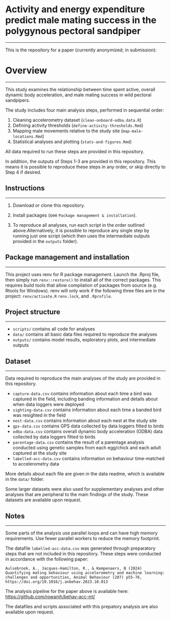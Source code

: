 # Activity and energy expenditure predict male mating success in the polygynous pectoral sandpiper

------------------------------------------------------------------------

This is the repository for a paper (currently anonymized; in submission):

# Overview

------------------------------------------------------------------------

This study examines the relationship between time spent active, overall dynamic body acceleration, and male mating success in wild pectoral sandpipers.

The study includes four main analysis steps, performed in sequential order:

1. Cleaning accelerometry dataset (`clean-onboard-odba.data.R`)
2. Defining activity thresholds (`define-activity-thresholds.Rmd`)
3. Mapping male movements relative to the study site (`map-male-locations.Rmd`)
4. Statistical analyses and plotting (`stats-and-figures.Rmd`)

All data required to run these steps are provided in this repository.

In addition, the outputs of Steps 1-3 are provided in this repository. This means it is possible to reproduce these steps in any order, or skip directly to Step 4 if desired. 

## Instructions

------------------------------------------------------------------------

1.  Download or clone this repository.

2.  Install packages (see `Package management & installation`).

3.  To reproduce all analyses, run each script in the order outlined above.Alternatively, it is possible to reproduce any single step by running just one script (which then uses the intermediate outputs provided in the `outputs` folder).
    
## Package management and installation

------------------------------------------------------------------------

This project uses renv for R package management. Launch the .Rproj file, then simply run `renv::restore()` to install all of the correct packages. This requires build tools that allow compilation of packages from source (e.g. Rtools for Windows). renv will only work if the following three files are in the project: `renv/activate.R` `renv.lock`, and `.Rprofile`.

## Project structure

------------------------------------------------------------------------

-   `scripts/` contains all code for analyses
-   `data/` contains all basic data files required to reproduce the analyses
-   `outputs/` contains model results, exploratory plots, and intermediate outputs

## Dataset

------------------------------------------------------------------------

Data required to reproduce the main analyses of the study are provided in this repository.

- `capture-data.csv` contains information about each time a bird was captured in the field, including banding information and details about when data loggers were deployed
- `sighting-data.csv` contains information about each time a banded bird was resighted in the field 
- `nest-data.csv` contains information about each nest at the study site
- `gps-data.csv` contains GPS data collected by data loggers fitted to birds
- `odba-data.csv` contains overall dynamic body acceleration (ODBA) data collected by data loggers fitted to birds
- `parentage-data.csv` contains the result of a parentage analysis conducted using genetic samples from each egg/chick and each adult captured at the study site
- `labelled-acc-data.csv` contains information on behaviour time-matched to accelerometry data

More details about each file are given in the data readme, which is available in the `data/` folder.

Some larger datasets were also used for supplementary analyses and other analyses that are peripheral to the main findings of the study. These datasets are available upon request. 

## Notes

------------------------------------------------------------------------

Some parts of the analysis use parallel loops and can have high memory requirements. Use fewer parallel workers to reduce the memory footprint.

The datafile `labelled-acc-data.csv` was generated through preparatory steps that are not included in this repository. These steps were conducted in accordance with the following paper:

`Aulsebrook, A., Jacques-Hamilton, R., & Kempenaers, B (2024) Quantifying mating behaviour using accelerometry and machine learning: challenges and opportunities, Animal Behaviour (207) p55-76, https://doi.org/10.1016/j.anbehav.2023.10.013`

The analysis pipeline for the paper above is available here: https://github.com/rowanjh/behav-acc-ml/

The datafiles and scripts associated with this prepatory analysis are also available upon request.